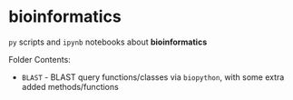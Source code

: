 # bioinformatics
<code>py</code> scripts and <code>ipynb</code> notebooks about **bioinformatics**

Folder Contents:
- <code>BLAST</code> - BLAST query functions/classes via <code>biopython</code>, with some extra added methods/functions
